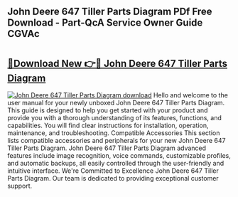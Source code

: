## John Deere 647 Tiller Parts Diagram PDf Free Download - Part-QcA Service Owner Guide CGVAc

# <h2><a href="http://dfhuch.blite.top/?on=John+Deere+647+Tiller+Parts+Diagram">🔗Download New 👉🔴 John Deere 647 Tiller Parts Diagram</a></h2>

[![John Deere 647 Tiller Parts Diagram download](https://i.imgur.com/lujVjoI.png)](http://dfhuch.blite.top/?on=John+Deere+647+Tiller+Parts+Diagram)
Hello and welcome to the user manual for your newly unboxed John Deere 647 Tiller Parts Diagram. This guide is designed to help you get started with your product and provide you with a thorough understanding of its features, functions, and capabilities. You will find clear instructions for installation, operation, maintenance, and troubleshooting. Compatible Accessories This section lists compatible accessories and peripherals for your new John Deere 647 Tiller Parts Diagram. John Deere 647 Tiller Parts Diagram advanced features include image recognition, voice commands, customizable profiles, and automatic backups, all easily controlled through the user-friendly and intuitive interface. We're Committed to Excellence John Deere 647 Tiller Parts Diagram. Our team is dedicated to providing exceptional customer support.
